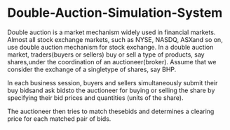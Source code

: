 # Double-Auction-Simulation-System
Double auction is a market mechanism widely used in financial markets. Almost all stock exchange markets, such as NYSE, NASDQ, ASXand so on, use double auction mechanism for stock exchange. In a double auction market, traders(buyers or sellers) buy or sell a type of products, say shares,under the coordination of an auctioneer(broker). Assume that we consider the exchange of a singletype of shares, say BHP.

In each business session, buyers and sellers simultaneously submit their buy bidsand ask bidsto the auctioneer for buying or selling the share by specifying their bid prices and quantities (units of the share). 

The auctioneer then tries to match thesebids and determines a clearing price for each matched pair of bids. 
